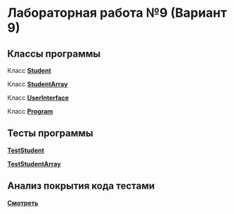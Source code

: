 # Лабораторная работа №9 (Вариант 9)

## Классы программы

Класс **[Student](Lab%209/Student.cs)** 

Класс **[StudentArray](Lab%209/StudentArray.cs)**

Класс **[UserInterface](Lab%209/UserInterface.cs)**

Класс **[Program](Lab%209/Program.cs)**

## Тесты программы

**[TestStudent](TestProgram/TestStudent.cs)**

**[TestStudentArray](TestProgram/TestStudent.cs)**

## Анализ покрытия кода тестами

**[Смотреть](TestProgram/report/index.html)**
